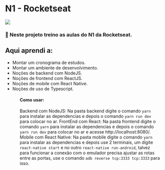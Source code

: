 # N1 - Rocketseat

![](https://camo.githubusercontent.com/d25397e9df01fe7882dcc1cbc96bdf052ffd7d0c/68747470733a2f2f73746f726167652e676f6f676c65617069732e636f6d2f676f6c64656e2d77696e642f626f6f7463616d702d676f737461636b2f6865616465722d6465736166696f732e706e67)

### :rocket: Neste projeto treino as aulas do N1 da Rocketseat.
<h2>Aqui aprendi a:</h2>
<ul>
<li>Montar um cronograma de estudos.</li>
<li>Montar um ambiente de desenvolvimento.</li>
<li>Noções de backend com NodeJS.</li>
<li>Noções de frontend com ReactJS.</li>
<li>Noções de mobile com React Native.</li>
<li>Noções de uso de Typescript.</li>
<ul>
  
#### Como usar:
Backend com NodeJS: Na pasta backend digite o comando `yarn` para instalar as dependencias e depois o comando `yarn run dev` para colocar no ar.
FrontEnd com React: Na pasta frontend digite o comando `yarn` para instalar as dependencias e depois o comando `yarn run dev` para colocar no ar e acesse http://localhost:8080/.
Mobile com React Native: Na pasta mobile digite o comando `yarn` para instalar as dependencias e depois use 2 terminais, um digite `react-native start` e no outro `react-native run-android`, talvez para funcionar a conexão com o emulador precisa ajustar as rotas entre as portas, use o comando `adb reverse tcp:3333 tcp:3333` para isso.
